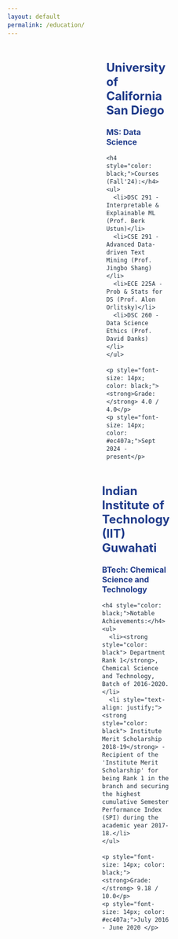 ```yaml
---
layout: default
permalink: /education/
---
```


<div style="display: flex; justify-content: center; align-items: center; padding: 0 250px;">
  <div style="margin-right: 20px;">
    <img src="/assets/images/ucsd_.png" alt="College Logo 1" style="width: 350px; height: auto;">
  </div>
  <div style="flex: 1; font-size: 14px; color: #212f3c;">
    <h2 style="color: #1e3a8a; font-size: 24px;">University of California San Diego</h2>
    <p><strong style="color: #1e3a8a; font-size: 16px;">MS: Data Science</strong></p>
    
    <h4 style="color: black;">Courses (Fall'24):</h4>
    <ul>
      <li>DSC 291 - Interpretable & Explainable ML (Prof. Berk Ustun)</li>
      <li>CSE 291 - Advanced Data-driven Text Mining (Prof. Jingbo Shang)</li>
      <li>ECE 225A - Prob & Stats for DS (Prof. Alon Orlitsky)</li>
      <li>DSC 260 - Data Science Ethics (Prof. David Danks)</li>
    </ul>
    
    <p style="font-size: 14px; color: black;"><strong>Grade:</strong> 4.0 / 4.0</p>
    <p style="font-size: 14px; color: #ec407a;">Sept 2024 - present</p>
  </div>
</div>

<div style="display: flex; justify-content: center; align-items: center; padding: 0 250px; margin-bottom: 20px;">
  <div style="margin-right: 20px;">
    <img src="/assets/images/iitg.jpg" alt="College Logo 2" style="width: 350px; height: auto;">
  </div>
  <div style="flex: 1; font-size: 14px; color: #212f3c;">
    <h2 style="color: #1e3a8a; font-size: 24px;">Indian Institute of Technology (IIT) Guwahati</h2>
    <p><strong style="color: #1e3a8a; font-size: 16px;">BTech: Chemical Science and Technology</strong></p>
    
    <h4 style="color: black;">Notable Achievements:</h4>
    <ul>
      <li><strong style="color: black"> Department Rank 1</strong>, Chemical Science and Technology, Batch of 2016-2020.</li>
      <li style="text-align: justify;"><strong style="color: black"> Institute Merit Scholarship 2018-19</strong> - Recipient of the 'Institute Merit Scholarship' for being Rank 1 in the branch and securing the highest cumulative Semester Performance Index (SPI) during the academic year 2017-18.</li>
    </ul>
    
    <p style="font-size: 14px; color: black;"><strong>Grade:</strong> 9.18 / 10.0</p>
    <p style="font-size: 14px; color: #ec407a;">July 2016 - June 2020 </p>
  </div>
</div>
